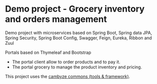 # Demo project - Grocery inventory and orders management
Demo project with microservices based on Spring Boot, Spring data JPA, Spring Security, Spring Boot Config, Swagger, Feign, Eureka, Ribbon and Zuul
<p>Portals based on Thymeleaf and Bootstrap
<ul>
  <li>The portal client allow to order products and to pay it.</li>
  <li>The portal grocery to manage the product inventory and pricing.</li>
</ul>
<p>This project uses the <a href="https://github.com/cambyze/cambyze-commons">cambyze commons (tools & framework)</a>.

